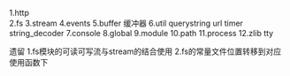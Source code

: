 1.http  
2.fs
3.stream 
4.events
5.buffer 缓冲器
6.util  querystring  url  timer  string_decoder
7.console
8.global
9.module 
10.path
11.process
12.zlib tty

遗留
1.fs模块的可读可写流与stream的结合使用
2.fs的常量文件位置转移到对应使用函数下